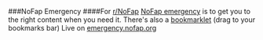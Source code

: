 ###NoFap Emergency
####For [r/NoFap](http://reddit.com/r/NoFap)
[NoFap emergency](http://nofapemergency.com) is to get you to the right content when you need it. 
There's also a [bookmarklet](http://nofapemergency.com/director.php?cat=bookmarklet) (drag to your bookmarks bar)
Live on [emergency.nofap.org](http://emergency.nofap.org)
